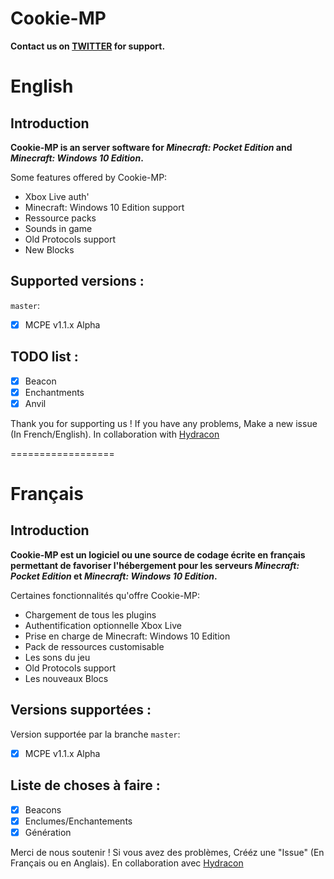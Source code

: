 Cookie-MP
==================
**Contact us on [TWITTER](http://www.twitter.com/Cookie_Software) for support.**

# English

Introduction
-------------
__Cookie-MP is an server software for *Minecraft: Pocket Edition* and *Minecraft: Windows 10 Edition*.__  

Some features offered by Cookie-MP:
* Xbox Live auth'
* Minecraft: Windows 10 Edition support
* Ressource packs
* Sounds in game
* Old Protocols support
* New Blocks

Supported versions :
-------------
`master`:
- [x] MCPE v1.1.x Alpha

TODO list :
-------------

- [x] Beacon
- [x] Enchantments
- [x] Anvil

Thank you for supporting us ! If you have any problems, Make a new issue (In French/English).
In collaboration with [Hydracon](https://www.github.com/E-DevPM/Hydracon/)

==================
# Français

Introduction
-------------
__Cookie-MP est un logiciel ou une source de codage écrite en français permettant de favoriser l'hébergement pour les serveurs *Minecraft: Pocket Edition* et *Minecraft: Windows 10 Edition*.__  

Certaines fonctionnalités qu'offre Cookie-MP:
* Chargement de tous les plugins
* Authentification optionnelle Xbox Live
* Prise en charge de Minecraft: Windows 10 Edition
* Pack de ressources customisable
* Les sons du jeu
* Old Protocols support
* Les nouveaux Blocs

Versions supportées :
-------------
Version supportée par la branche `master`:
- [x] MCPE v1.1.x Alpha

Liste de choses à faire :
-------------

- [x] Beacons
- [x] Enclumes/Enchantements
- [x] Génération

Merci de nous soutenir ! Si vous avez des problèmes, Crééz une "Issue" (En Français ou en Anglais).
En collaboration avec [Hydracon](https://www.github.com/E-DevPM/Hydracon/)
